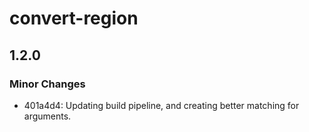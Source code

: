 # convert-region

## 1.2.0

### Minor Changes

- 401a4d4: Updating build pipeline, and creating better matching for arguments.
